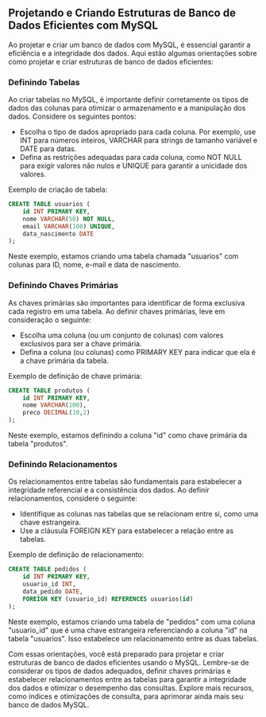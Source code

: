 ## Projetando e Criando Estruturas de Banco de Dados Eficientes com MySQL

Ao projetar e criar um banco de dados com MySQL, é essencial garantir a eficiência e a integridade dos dados. Aqui estão algumas orientações sobre como projetar e criar estruturas de banco de dados eficientes:

### Definindo Tabelas

Ao criar tabelas no MySQL, é importante definir corretamente os tipos de dados das colunas para otimizar o armazenamento e a manipulação dos dados. Considere os seguintes pontos:

- Escolha o tipo de dados apropriado para cada coluna. Por exemplo, use INT para números inteiros, VARCHAR para strings de tamanho variável e DATE para datas.
- Defina as restrições adequadas para cada coluna, como NOT NULL para exigir valores não nulos e UNIQUE para garantir a unicidade dos valores.

Exemplo de criação de tabela:

```sql
CREATE TABLE usuarios (
    id INT PRIMARY KEY,
    nome VARCHAR(50) NOT NULL,
    email VARCHAR(100) UNIQUE,
    data_nascimento DATE
);
```

Neste exemplo, estamos criando uma tabela chamada "usuarios" com colunas para ID, nome, e-mail e data de nascimento.

### Definindo Chaves Primárias

As chaves primárias são importantes para identificar de forma exclusiva cada registro em uma tabela. Ao definir chaves primárias, leve em consideração o seguinte:

- Escolha uma coluna (ou um conjunto de colunas) com valores exclusivos para ser a chave primária.
- Defina a coluna (ou colunas) como PRIMARY KEY para indicar que ela é a chave primária da tabela.

Exemplo de definição de chave primária:

```sql
CREATE TABLE produtos (
    id INT PRIMARY KEY,
    nome VARCHAR(100),
    preco DECIMAL(10,2)
);
```

Neste exemplo, estamos definindo a coluna "id" como chave primária da tabela "produtos".

### Definindo Relacionamentos

Os relacionamentos entre tabelas são fundamentais para estabelecer a integridade referencial e a consistência dos dados. Ao definir relacionamentos, considere o seguinte:

- Identifique as colunas nas tabelas que se relacionam entre si, como uma chave estrangeira.
- Use a cláusula FOREIGN KEY para estabelecer a relação entre as tabelas.

Exemplo de definição de relacionamento:

```sql
CREATE TABLE pedidos (
    id INT PRIMARY KEY,
    usuario_id INT,
    data_pedido DATE,
    FOREIGN KEY (usuario_id) REFERENCES usuarios(id)
);
```

Neste exemplo, estamos criando uma tabela de "pedidos" com uma coluna "usuario_id" que é uma chave estrangeira referenciando a coluna "id" na tabela "usuarios". Isso estabelece um relacionamento entre as duas tabelas.

Com essas orientações, você está preparado para projetar e criar estruturas de banco de dados eficientes usando o MySQL. Lembre-se de considerar os tipos de dados adequados, definir chaves primárias e estabelecer relacionamentos entre as tabelas para garantir a integridade dos dados e otimizar o desempenho das consultas. Explore mais recursos, como índices e otimizações de consulta, para aprimorar ainda mais seu banco de dados MySQL.
